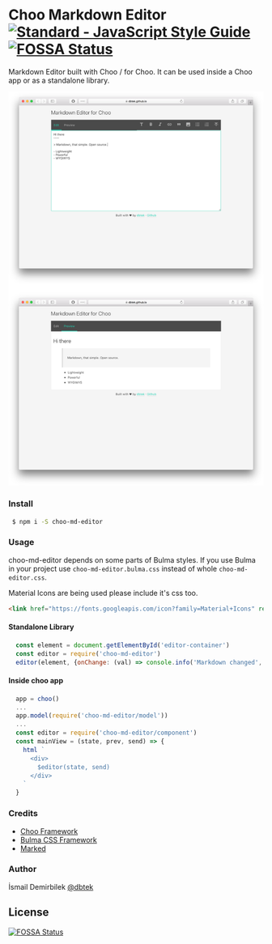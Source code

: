 Choo Markdown Editor [![Standard - JavaScript Style Guide](https://img.shields.io/badge/code%20style-standard-brightgreen.svg)](http://standardjs.com/)
[![FOSSA Status](https://app.fossa.io/api/projects/git%2Bhttps%3A%2F%2Fgithub.com%2Fdbtek%2Fchoo-md-editor.svg?type=shield)](https://app.fossa.io/projects/git%2Bhttps%3A%2F%2Fgithub.com%2Fdbtek%2Fchoo-md-editor?ref=badge_shield)
===

Markdown Editor built with Choo / for Choo. It can be used inside a Choo app or as a standalone library.

![screenshot](ss.png)

### Install
```bash
 $ npm i -S choo-md-editor
```

### Usage
choo-md-editor depends on some parts of Bulma styles. If you use Bulma in your project use `choo-md-editor.bulma.css` instead of whole `choo-md-editor.css`.

Material Icons are being used please include it's css too.

```html
<link href="https://fonts.googleapis.com/icon?family=Material+Icons" rel="stylesheet">
```

#### Standalone Library
```js
  const element = document.getElementById('editor-container')
  const editor = require('choo-md-editor')
  editor(element, {onChange: (val) => console.info('Markdown changed', val)})
```

#### Inside choo app
```js
  app = choo()
  ...
  app.model(require('choo-md-editor/model'))
  ...
  const editor = require('choo-md-editor/component')
  const mainView = (state, prev, send) => {
    html `
      <div>
        $editor(state, send)
      </div>
    `
  }
```

### Credits
 - [Choo Framework](https://github.com/yoshuawuyts/choo)
 - [Bulma CSS Framework](http://bulma.io)
 - [Marked](https://github.com/chjj/marked)

### Author
İsmail Demirbilek [@dbtek](https://twitter.com/dbtek)


## License
[![FOSSA Status](https://app.fossa.io/api/projects/git%2Bhttps%3A%2F%2Fgithub.com%2Fdbtek%2Fchoo-md-editor.svg?type=large)](https://app.fossa.io/projects/git%2Bhttps%3A%2F%2Fgithub.com%2Fdbtek%2Fchoo-md-editor?ref=badge_large)